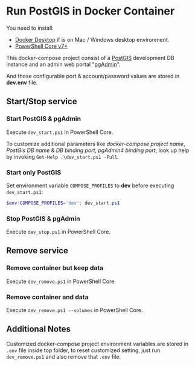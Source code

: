 # Run PostGIS in Docker Container

You need to install:

* [Docker Desktop](https://www.docker.com/products/docker-desktop) if is on Mac / Windows desktop environment.
* [PowerShell Core v7+](https://github.com/PowerShell/PowerShell)

This docker-compose project consist of a [PostGIS](https://postgis.net/) development DB instance and an admin web portal "[pgAdmin](https://www.pgadmin.org/)".

And those configurable port & account/password values are stored in **dev.env** file.

## Start/Stop service

### Start PostGIS & pgAdmin

Execute `dev_start.ps1` in PowerShell Core.

To customize additional parameters like *docker-compose project name*, *PostGis DB name* & *DB binding port*, *pgAdmin4 binding port*, look up help by invoking `Get-Help .\dev_start.ps1 -Full`.

### Start only PostGIS

Set environment variable `COMPOSE_PROFILES` to **dev** before executing `dev_start.ps1`:  

```powershell
$env:COMPOSE_PROFILES='dev'; dev_start.ps1
```

### Stop PostGIS & pgAdmin

Execute `dev_stop.ps1` in PowerShell Core.

## Remove service

### Remove container but keep data

Execute `dev_remove.ps1` in PowerShell Core.

### Remove container and data

Execute `dev_remove.ps1 --volumes` in PowerShell Core.

## Additional Notes

Customized docker-compose project environment variables are stored in `.env` file inside top folder, to reset customized setting, just run `dev_remove.ps1` and also remove that `.env` file.
